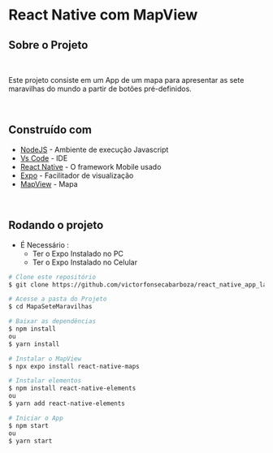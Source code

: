<!-- ************************************* Título ********************************************* -->
<h1> React Native com MapView </h1>

<!-- ************************************* Descrição ********************************************* -->
## Sobre o Projeto
</br>

Este projeto consiste em um App de um mapa para apresentar as sete maravilhas do mundo a partir de botões pré-definidos.

</br>

## Construído com

* [NodeJS](https://nodejs.org/en/) - Ambiente de execução Javascript
* [Vs Code](https://code.visualstudio.com/) - IDE
* [React Native](https://reactnative.dev/) - O framework Mobile usado
* [Expo](https://expo.io/) - Facilitador de visualização
* [MapView](https://docs.expo.dev/versions/latest/sdk/map-view/) - Mapa

</br>

<!-- ************************************* Rodar Projeto ********************************************* -->
## Rodando o projeto

- É Necessário : 
    - Ter o Expo Instalado no PC
    - Ter o Expo Instalado no Celular
    
```bash
# Clone este repositório
$ git clone https://github.com/victorfonsecabarboza/react_native_app_lanchonete.git

# Acesse a pasta do Projeto
$ cd MapaSeteMaravilhas

# Baixar as dependências
$ npm install
ou
$ yarn install

# Instalar o MapView
$ npx expo install react-native-maps

# Instalar elementos
$ npm install react-native-elements
ou
$ yarn add react-native-elements

# Iniciar o App
$ npm start
ou
$ yarn start
```
